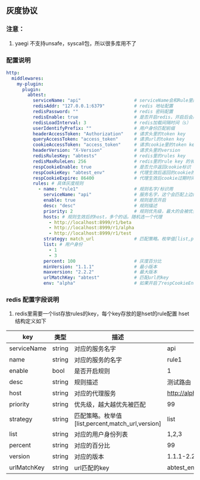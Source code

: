 灰度协议
--------------------

### 注意：

1. yaegi 不支持unsafe，syscall包，所以很多库用不了

### 配置说明

```yaml
http:
  middlewares:
    my-plugin:
      plugin:
        abtest:
          serviceName: "api"                    # serviceName会和Rule里的ServiceName匹配，如果匹配不上这个规则会被丢弃
          redisAddr: "127.0.0.1:6379"           # redis 地址配置
          redisPassword: ""                     # redis 密码配置
          redisEnable: true                     # 是否开启redis，开启后会用redis里的配置去覆盖yaml里的配置
          redisLoadInterval: 3                  # redis加载间隔时间（s）
          userIdentifyPrefix: ""                # 用户身份匹配前缀
          headerAccessToken: "Authorization"    # 请求头里的token key
          queryAccessToken: "access_token"      # 请求url的token key
          cookieAccessToken: "access_token"     # 请求cookie里的token key
          headerVersion: "X-Version"            # 请求头里的version
          redisRulesKey: "abtests"              # redis里的rules key
          redisMaxRuleLen: 256                  # redis里的rule key 的长度
          respCookieEnable: true                # 是否允许返回cookie标识
          respCookieKey: "abtest_env"           # 代理生效后返回的cookie的key
          respCookieExpire: 86400               # 代理生效后cookie过期时间
          rules: # 具体灰度规则
            - name: "rule1"                     # 规则名字/标识用
              serviceName: "api"                # 服务名字，这个会匹配上边的serviceName
              enable: true                      # 规则是否开启
              desc: "desc"                      # 规则描述
              priority: 2                       # 规则优先级，最大的会被优先匹配
              hosts: # 规则生效后的host，多个的话。随机选一个代理
                - http://localhost:8999/r1/beta
                - http://localhost:8999/r1/alpha
                - http://localhost:8999/r1/test
              strategy: match_url               # 匹配策略。枚举值[list,percent,match_url,version]
              list: # 用户身份
                - 1
                - 3
              percent: 100                      # 灰度百分比
              minVersion: "1.1.1"               # 最小版本
              maxversion: "2.2.2"               # 最大版本
              urlMatchKey: "abtest"             # 匹配url的key
              env: "alpha"                      # 如果开启了respCookieEnable,cookie的value值
```

### redis 配置字段说明

1. redis里需要一个list存放rules的key，每个key存放的是hset的rule配置 hset结构定义如下

| key | 类型 | 描述 | 例子 |
| ---- | ---- | ---- | ---- |
| serviceName | string | 对应的服务名字 | api |
| name | string | 对应的服务的名字 | rule1 |
| enable | bool | 是否开启规则 | 1 |
| desc | string | 规则描述 | 测试路由 |
| host | string | 对应的代理服务 | http://alpha.api.cn,https://beta.api.cn |
| priority | string | 优先级，越大越优先被匹配 | 99 |
| strategy | string | 匹配策略。枚举值[list,percent,match_url,version] | list |
| list | string | 对应的用户身份列表 | 1,2,3 |
| percent | string | 对应的百分比 | 99 |
| version | string | 对应的版本 | 1.1.1-2.2.2 |
| urlMatchKey | string | url匹配的key | abtest_env |
